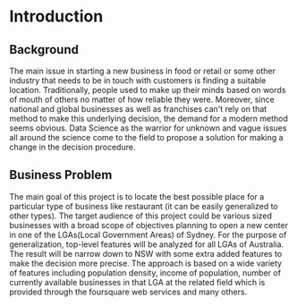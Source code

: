 # Introduction
## Background
The main issue in starting a new business in food or retail or some other industry that needs to be in touch with customers 
is finding a suitable location. Traditionally, people used to make up their minds based on words of mouth of others 
no matter of how reliable they were. Moreover, since national and global businesses as well as franchises can't rely on that 
method to make this underlying decision, the demand for a modern method seems obvious. Data Science as the warrior for unknown 
and vague issues all around the science come to the field to propose a solution for making a change in the decision procedure. 

## Business Problem
The main goal of this project is to locate the best possible place for a particular type of business like restaurant 
(it can be easily generalized to other types).  The target audience of this project could be various sized businesses 
with a broad scope of objectives planning to open a new center in one of the LGAs(Local Government Areas) of Sydney. 
For the purpose of generalization, top-level features will be analyzed for all LGAs of Australia. 
The result will be narrow down to NSW with some extra added features to make the decision more precise. 
The approach is based on a wide variety of features including population density, income of population, 
number of currently available businesses in that LGA at the related field which is provided through the foursquare web services 
and many others.
